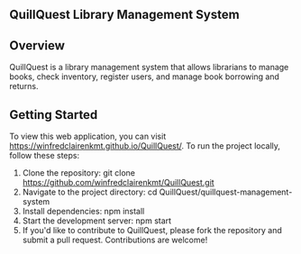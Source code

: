 ## QuillQuest Library Management System
## Overview
QuillQuest is a library management system that allows librarians to manage books, check inventory, register users, and manage book borrowing and returns.

## Getting Started
To view this web application, you can visit https://winfredclairenkmt.github.io/QuillQuest/.
To run the project locally, follow these steps:
1. Clone the repository:
   git clone https://github.com/winfredclairenkmt/QuillQuest.git
2. Navigate to the project directory:
   cd QuillQuest/quillquest-management-system
3. Install dependencies:
   npm install
4. Start the development server:
   npm start
5. If you'd like to contribute to QuillQuest, please fork the repository and submit a pull request. Contributions are welcome!
